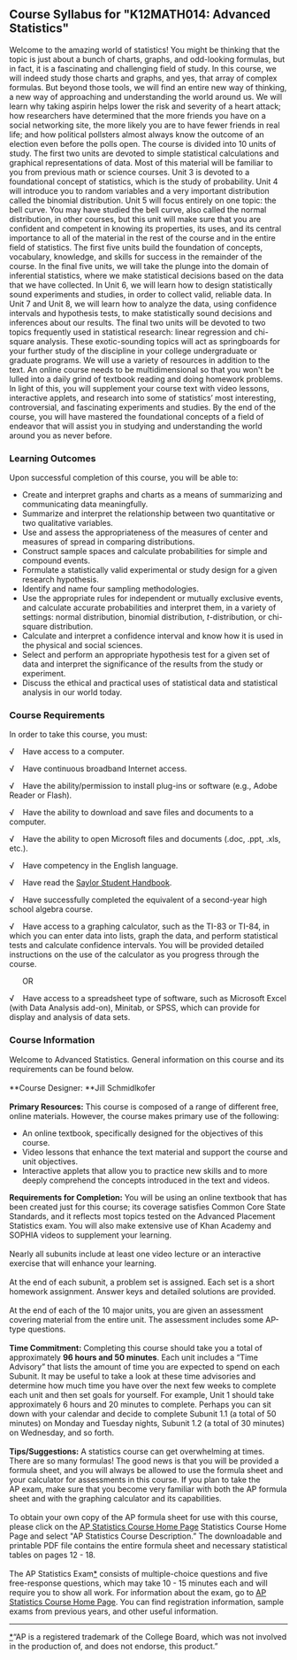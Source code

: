 Course Syllabus for "K12MATH014: Advanced Statistics"
-----------------------------------------------------

Welcome to the amazing world of statistics! You might be thinking that
the topic is just about a bunch of charts, graphs, and odd-looking
formulas, but in fact, it is a fascinating and challenging field of
study. In this course, we will indeed study those charts and graphs, and
yes, that array of complex formulas. But beyond those tools, we will
find an entire new way of thinking, a new way of approaching and
understanding the world around us. We will learn why taking aspirin
helps lower the risk and severity of a heart attack; how researchers
have determined that the more friends you have on a social networking
site, the more likely you are to have fewer friends in real life; and
how political pollsters almost always know the outcome of an election
even before the polls open. The course is divided into 10 units of
study. The first two units are devoted to simple statistical
calculations and graphical representations of data. Most of this
material will be familiar to you from previous math or science courses.
Unit 3 is devoted to a foundational concept of statistics, which is the
study of probability. Unit 4 will introduce you to random variables and
a very important distribution called the binomial distribution. Unit 5
will focus entirely on one topic: the bell curve. You may have studied
the bell curve, also called the normal distribution, in other courses,
but this unit will make sure that you are confident and competent in
knowing its properties, its uses, and its central importance to all of
the material in the rest of the course and in the entire field of
statistics. The first five units build the foundation of concepts,
vocabulary, knowledge, and skills for success in the remainder of the
course. In the final five units, we will take the plunge into the domain
of inferential statistics, where we make statistical decisions based on
the data that we have collected. In Unit 6, we will learn how to design
statistically sound experiments and studies, in order to collect valid,
reliable data. In Unit 7 and Unit 8, we will learn how to analyze the
data, using confidence intervals and hypothesis tests, to make
statistically sound decisions and inferences about our results. The
final two units will be devoted to two topics frequently used in
statistical research: linear regression and chi-square analysis. These
exotic-sounding topics will act as springboards for your further study
of the discipline in your college undergraduate or graduate programs. We
will use a variety of resources in addition to the text. An online
course needs to be multidimensional so that you won't be lulled into a
daily grind of textbook reading and doing homework problems. In light of
this, you will supplement your course text with video lessons,
interactive applets, and research into some of statistics’ most
interesting, controversial, and fascinating experiments and studies. By
the end of the course, you will have mastered the foundational concepts
of a field of endeavor that will assist you in studying and
understanding the world around you as never before.

### Learning Outcomes

Upon successful completion of this course, you will be able to:  

-   Create and interpret graphs and charts as a means of summarizing and
    communicating data meaningfully.
-   Summarize and interpret the relationship between two quantitative or
    two qualitative variables.
-   Use and assess the appropriateness of the measures of center and
    measures of spread in comparing distributions.
-   Construct sample spaces and calculate probabilities for simple and
    compound events.
-   Formulate a statistically valid experimental or study design for a
    given research hypothesis.
-   Identify and name four sampling methodologies.
-   Use the appropriate rules for independent or mutually exclusive
    events, and calculate accurate probabilities and interpret them, in
    a variety of settings: normal distribution, binomial distribution,
    *t*-distribution, or chi-square distribution.
-   Calculate and interpret a confidence interval and know how it is
    used in the physical and social sciences.
-   Select and perform an appropriate hypothesis test for a given set of
    data and interpret the significance of the results from the study or
    experiment.
-   Discuss the ethical and practical uses of statistical data and
    statistical analysis in our world today.

### Course Requirements

In order to take this course, you must:  
  
 √    Have access to a computer.  
  
 √    Have continuous broadband Internet access.  
  
 √    Have the ability/permission to install plug-ins or software (e.g.,
Adobe Reader or Flash).  
  
 √    Have the ability to download and save files and documents to a
computer.  
  
 √    Have the ability to open Microsoft files and documents (.doc,
.ppt, .xls, etc.).  
  
 √    Have competency in the English language.  
  
 √    Have read the [Saylor Student
Handbook](http://www.saylor.org/site/wp-content/uploads/2012/05/Saylor-StudentHandbook.pdf).  
  
 √    Have successfully completed the equivalent of a second-year high
school algebra course.  
  
 √    Have access to a graphing calculator, such as the TI-83 or TI-84,
in which you can enter data into lists, graph the data, and perform
statistical tests and calculate confidence intervals. You will be
provided detailed instructions on the use of the calculator as you
progress through the course.  
  
       OR  
  
 √    Have access to a spreadsheet type of software, such as Microsoft
Excel (with Data Analysis add-on), Minitab, or SPSS, which can provide
for display and analysis of data sets.

### Course Information

Welcome to Advanced Statistics. General information on this course and
its requirements can be found below.  
    
 **Course Designer: **Jill Schmidlkofer  
    
 **Primary Resources:** This course is composed of a range of different
free, online materials. However, the course makes primary use of the
following:  

-   An online textbook, specifically designed for the objectives of this
    course.
-   Video lessons that enhance the text material and support the course
    and unit objectives.
-   Interactive applets that allow you to practice new skills and to
    more deeply comprehend the concepts introduced in the text and
    videos. 

**Requirements for Completion:** You will be using an online textbook
that has been created just for this course; its coverage satisfies
Common Core State Standards, and it reflects most topics tested on the
Advanced Placement Statistics exam. You will also make extensive use of
Khan Academy and SOPHIA videos to supplement your learning.  
    
 Nearly all subunits include at least one video lecture or an
interactive exercise that will enhance your learning.  
    
 At the end of each subunit, a problem set is assigned. Each set is a
short homework assignment. Answer keys and detailed solutions are
provided.  
    
 At the end of each of the 10 major units, you are given an assessment
covering material from the entire unit. The assessment includes some
AP-type questions.  
    
 **Time Commitment:** Completing this course should take you a total of
approximately **96 hours and 50 minutes**. Each unit includes a “Time
Advisory” that lists the amount of time you are expected to spend on
each Subunit. It may be useful to take a look at these time advisories
and determine how much time you have over the next few weeks to complete
each unit and then set goals for yourself. For example, Unit 1 should
take approximately 6 hours and 20 minutes to complete. Perhaps you can
sit down with your calendar and decide to complete Subunit 1.1 (a total
of 50 minutes) on Monday and Tuesday nights, Subunit 1.2 (a total of 30
minutes) on Wednesday, and so forth.  
    
 **Tips/Suggestions:** A statistics course can get overwhelming at
times. There are so many formulas! The good news is that you will be
provided a formula sheet, and you will always be allowed to use the
formula sheet and your calculator for assessments in this course. If you
plan to take the AP exam, make sure that you become very familiar with
both the AP formula sheet and with the graphing calculator and its
capabilities.  
    
 To obtain your own copy of the AP formula sheet for use with this
course, please click on the [AP Statistics Course Home
Page](http://apcentral.collegeboard.com/apc/public/courses/teachers_corner/2151.html) Statistics
Course Home Page and select "AP Statistics Course Description.” The
downloadable and printable PDF file contains the entire formula sheet
and necessary statistical tables on pages 12 - 18.  
    
 The AP Statistics Exam[\*](#_edn1) consists of multiple-choice
questions and five free-response questions, which may take 10 - 15
minutes each and will require you to show all work. For information
about the exam, go to [AP Statistics Course Home
Page](http://apcentral.collegeboard.com/apc/public/courses/teachers_corner/2151.html).
You can find registration information, sample exams from previous years,
and other useful information.  
  

------------------------------------------------------------------------

[\*](#_ednref)“AP is a registered trademark of the College Board, which
was not involved in the production of, and does not endorse, this
product.”


